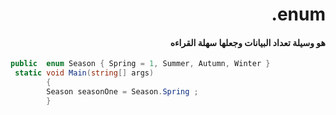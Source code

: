 ﻿
# <div dir = rtl > enum.</dir >

#### <div dir = rtl > هو وسيلة تعداد البيانات وجعلها سهلة القراءه </dir >

```csharp
public  enum Season { Spring = 1, Summer, Autumn, Winter }
 static void Main(string[] args)
        {
        Season seasonOne = Season.Spring ;
        }

``` 


